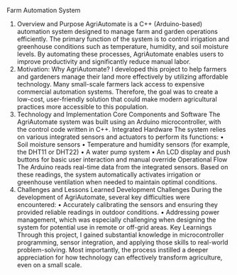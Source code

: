 Farm Automation System 
1. Overview and Purpose
AgriAutomate is a C++ (Arduino-based) automation system designed to manage farm and garden operations efficiently. The primary function of the system is to control irrigation and greenhouse conditions such as temperature, humidity, and soil moisture levels. By automating these processes, AgriAutomate enables users to improve productivity and significantly reduce manual labor.
2. Motivation: Why AgriAutomate?
I developed this project to help farmers and gardeners manage their land more effectively by utilizing affordable technology. Many small-scale farmers lack access to expensive commercial automation systems. Therefore, the goal was to create a low-cost, user-friendly solution that could make modern agricultural practices more accessible to this population.
3. Technology and Implementation
Core Components and Software
The AgriAutomate system was built using an Arduino microcontroller, with the control code written in C++.
Integrated Hardware
The system relies on various integrated sensors and actuators to perform its functions:
• Soil moisture sensors
• Temperature and humidity sensors (for example, the DHT11 or DHT22)
• A water pump system
• An LCD display and push buttons for basic user interaction and manual override
Operational Flow
The Arduino reads real-time data from the integrated sensors. Based on these readings, the system automatically activates irrigation or greenhouse ventilation when needed to maintain optimal conditions.
4. Challenges and Lessons Learned
Development Challenges
During the development of AgriAutomate, several key difficulties were encountered:
• Accurately calibrating the sensors and ensuring they provided reliable readings in outdoor conditions.
• Addressing power management, which was especially challenging when designing the system for potential use in remote or off-grid areas.
Key Learnings
Through this project, I gained substantial knowledge in microcontroller programming, sensor integration, and applying those skills to real-world problem-solving. Most importantly, the process instilled a deeper appreciation for how technology can effectively transform agriculture, even on a small scale.
